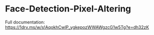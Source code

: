 # Face-Detection-Pixel-Altering

Full documentation: https://1drv.ms/w/s!AqokhCwlP_ygkepozWWAWgzcG1w5Tg?e=dh32zK
